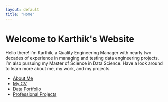 ```yaml
---
layout: default
title: "Home"
---
```


# Welcome to Karthik's Website

Hello there! I’m Karthik, a Quality Engineering Manager with nearly two decades of experience in 
managing and testing data engineering projects. I’m also pursuing my Master of Science in Data Science. 
Have a look around to learn more about me, my work, and my projects.

- [About Me](/about)
- [My CV](/cv)
- [Data Portfolio](/projects/personal)
- [Professional Projects](/projects/professional)

